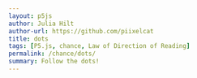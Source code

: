 ```yaml
---  
layout: p5js
author: Julia Hilt
author-url: https://github.com/piixelcat
title: dots
tags: [P5.js, chance, Law of Direction of Reading]
permalink: /chance/dots/
summary: Follow the dots!
---
```

